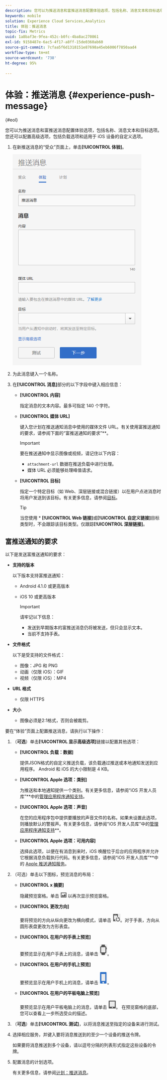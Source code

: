 ```yaml
---
description: 您可以为推送消息和富推送消息配置体验选项，包括名称、消息文本和目标选项。您还可以配置高级选项，包括负载选项和适用于 iOS 设备的自定义选项。
keywords: mobile
solution: Experience Cloud Services,Analytics
title: 体验：推送消息
topic-fix: Metrics
uuid: 1a8baf3e-9fea-452c-b0fc-4ba8ac270861
exl-id: 9158487e-6ac5-4f17-a8ff-15de0360ab60
source-git-commit: 7cfaa5f6d1318151e87698a45eb6006f7850aad4
workflow-type: tm+mt
source-wordcount: '738'
ht-degree: 95%

---
```


# 体验：推送消息 {#experience-push-message}

{#eol}

您可以为推送消息和富推送消息配置体验选项，包括名称、消息文本和目标选项。您还可以配置高级选项，包括负载选项和适用于 iOS 设备的自定义选项。

1. 在新推送消息的“受众”页面上，单击&#x200B;**[!UICONTROL 体验]**。

   ![体验：推送消息屏幕](assets/experience-push-message.png)

1. 为此消息键入一个名称。
1. 在&#x200B;**[!UICONTROL 消息]**&#x200B;部分的以下字段中键入相应信息：

   * **[!UICONTROL 内容]**

      指定消息的文本内容。最多可指定 140 个字符。

   * **[!UICONTROL 媒体 URL]**

      键入您计划在推送通知消息中使用的媒体文件 URL。有关使用富推送通知的要求，请参阅下面的“富推送通知的要求”**。

      >[!IMPORTANT]
      >
      >要在推送通知中显示图像或视频，请记住以下内容：
      > * `attachment-url` 数据在推送负载中进行处理。
      > * 媒体 URL 必须能够处理峰值请求。


   * **[!UICONTROL 目标]**

      指定一个特定目标（如 Web、深层链接或混合链接）以在用户点进消息时将用户发送到该目标。有关更多信息，请参阅[目标](/help/using/acquisition-main/c-create-destinations.md)。

      >[!TIP]
      >
      >当您使用 * **[!UICONTROL Web 链接]**&#x200B;或&#x200B;**[!UICONTROL 自定义链接]**&#x200B;目标类型时，不会跟踪该目标类型。仅跟踪&#x200B;**[!UICONTROL 深层链接]**。

## 富推送通知的要求

以下是发送富推送通知的要求：

* **支持的版本**

   以下版本支持富推送通知：
   * Android 4.1.0 或更高版本
   * iOS 10 或更高版本

      >[!IMPORTANT]
      >
      >请牢记以下信息：
      >
      >* 发送到早期版本的富推送消息仍将被发送，但只会显示文本。
      >* 当前不支持手表。


* **文件格式**

   以下是受支持的文件格式：
   * 图像：JPG 和 PNG
   * 动画（仅限 iOS）：GIF
   * 视频（仅限 iOS）：MP4

* **URL 格式**
   * 仅限 HTTPS

* **大小**
   * 图像必须是2:1格式，否则会被裁剪。

要在“体验”页面上配置推送消息，请执行以下操作：

1. （**可选**）单击&#x200B;**[!UICONTROL 显示高级选项]**&#x200B;链接以配置其他选项：

   * **[!UICONTROL 负载：数据]**

      提供JSON格式的自定义推送负载，该负载通过推送或本地通知发送到应用程序。 Android 和 iOS 的大小限制是 4 KB。

   * **[!UICONTROL Apple 选项：类别]**

      为推送和本地通知提供一个类别。有关更多信息，请参阅“iOS 开发人员库”**&#x200B;中的[管理应用程序通知支持](https://developer.apple.com/library/content/documentation/NetworkingInternet/Conceptual/RemoteNotificationsPG/SupportingNotificationsinYourApp.html#//apple_ref/doc/uid/TP40008194-CH4-SW9)。

   * **[!UICONTROL Apple 选项：声音]**

      在您的应用程序包中提供要播放的声音文件的名称。如果未设置此选项，则播放默认的警报声。有关更多信息，请参阅“iOS 开发人员库”中的[管理应用程序通知支持](https://developer.apple.com/library/content/documentation/NetworkingInternet/Conceptual/RemoteNotificationsPG/SupportingNotificationsinYourApp.html#//apple_ref/doc/uid/TP40008194-CH4-SW10)**。

   * **[!UICONTROL Apple 选项：可用内容]**

      选择此选项，以便在有消息到来时，iOS 唤醒位于后台的应用程序并允许它根据消息负载执行代码。有关更多信息，请参阅“iOS 开发人员库”**&#x200B;中的 [Apple 推送通知服务](https://developer.apple.com/library/content/documentation/NetworkingInternet/Conceptual/RemoteNotificationsPG/APNSOverview.html#//apple_ref/doc/uid/TP40008194-CH8-SW1)。

2. （可选）单击以下图标，预览消息的布局：

   * **[!UICONTROL x 摘要]**

      隐藏预览窗格。单击 ![预览](assets/icon_preview.png) 以再次显示预览窗格。

   * **[!UICONTROL 更改方向]**

      要将预览的方向从纵向更改为横向模式，请单击 ![方向](assets/icon_orientation.png)。对于手表，方向从圆形表盘更改为方形表盘。

   * **[!UICONTROL 在用户的手表上预览]**

      要预览显示在用户手表上的消息，请单击 ![手表图标](assets/icon_watch.png)。

   * **[!UICONTROL 在用户的手机上预览]**

      要预览显示在用户手机上的消息，请单击 ![电话图标](assets/icon_phone.png)。

   * **[!UICONTROL 在用户的平板电脑上预览]**

      要预览显示在用户平板电脑上的消息，请单击 ![平板电脑图标](assets/icon_tablet.png)。
   在预览窗格的底部，您可以查看上一步所选受众的描述。

3. （**可选**）单击&#x200B;**[!UICONTROL 测试]**，以将消息推送至指定的设备来进行测试。
4. 选择相应服务，并键入要将消息推送到的至少一个设备的推送令牌。

   如果要将消息推送到多个设备，请以逗号分隔的列表形式指定这些设备的令牌。

5. 配置消息的计划选项。

   有关更多信息，请参阅[计划：推送消息](/help/using/in-app-messaging/t-create-push-message/c-schedule-push-message.md)。
